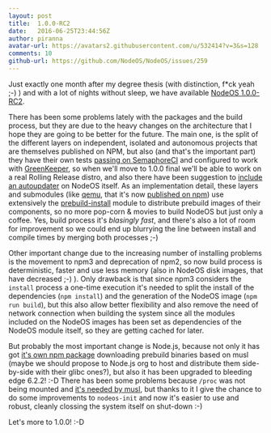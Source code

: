 ```yaml
---
layout: post
title:  1.0.0-RC2
date:   2016-06-25T23:44:56Z
author: piranna
avatar-url: https://avatars2.githubusercontent.com/u/532414?v=3&s=128
comments: 10
github-url: https://github.com/NodeOS/NodeOS/issues/259
---
```

Just exactly one month after my degree thesis (with distinction, f*ck yeah ;-) ) and with a lot of nights without sleep, we have available [NodeOS 1.0.0-RC2](https://github.com/NodeOS/NodeOS/releases/tag/v1.0.0-RC2).

There has been some problems lately with the packages and the build process, but they are due to the heavy changes on the architecture that I hope they are going to be better for the future. The main one, is the split of the different layers on independent, isolated and autonomous projects that are themselves published on NPM, but also (and that's the important part) they have their own tests [passing on SemaphoreCI](https://semaphoreci.com/nodeos) and configured to work with [GreenKeeper](http://greenkeeper.io), so when we'll move to 1.0.0 final we'll be able to work on a real Rolling Release distro, and also there have been suggestion to [include an autoupdater](https://github.com/NodeOS/NodeOS/issues/247) on NodeOS itself. As an implementation detail, these layers and submodules (like [qemu](https://github.com/NodeOS/qemu), that it's now [published on npm](https://www.npmjs.com/package/qemu)) use extensively the [prebuild-install](https://github.com/mafintosh/prebuild-install) module to distribute prebuild images of their components, so no more pop-corn & movies to build NodeOS but just only a coffee. Yes, build process it's _blasingly fast_, and there's also a lot of room for improvement so we could end up blurrying the line between install and compile times by merging both processes ;-)

Other important change due to the increasing number of installing problems is the movement to npm3 and deprecation of npm2, so now build process is deterministic, faster and use less memory (also in NodeOS disk images, that have decreased ;-) ). Only drawback is that since npm3 considers the `install` process a one-time execution it's needed to split the install of the dependencies (`npm install`) and the generation of the NodeOS image (`npm run build`), but this also allow better flexibility and also remove the need of network connection when building the system since all the modules included on the NodeOS images has been set as dependencies of the NodeOS module itself, so they are getting cached for later.

But probably the most important change is Node.js, because not only it has got [it's own npm package](https://www.npmjs.com/package/nodejs) downloading prebuild binaries based on musl (maybe we should propose to Node.js org to host and distribute them side-by-side with their glibc ones?), but also it has been upgraded to bleeding edge 6.2.2! :-D There has been some problems because `/proc` was not being mounted and [it's needed by musl](https://github.com/nodejs/node/issues/7175#issuecomment-227170756), but thanks to it I give the chance to do some improvements to `nodeos-init` and now it's easier to use and robust, cleanly clossing the system itself on shut-down :-)

Let's more to 1.0.0! :-D

